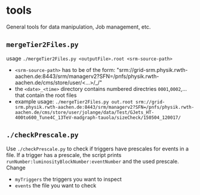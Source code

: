 # tools
General tools for data manipulation, Job management, etc.

## `mergeTier2Files.py` ##
usage `./mergeTier2Files.py <outputFile>.root <srm-source-path>`
- `<srm-source-path>` has to be of the form:
  "srm://grid-srm.physik.rwth-aachen.de:8443/srm/managerv2?SFN=/pnfs/physik.rwth-aachen.de/cms/store/user/<...>/<date>_<time>/"
-  the `<date>_<time>` directory contains numbered directries `0001`,`0002`,... that contain the root files
- example usage:
```./mergeTier2Files.py out.root srm://grid-srm.physik.rwth-aachen.de:8443/srm/managerv2?SFN=/pnfs/physik.rwth-aachen.de/cms/store/user/jolange/data/Test/GJets_HT-400to600_Tune4C_13TeV-madgraph-tauola/sizeCheck/150504_120017/```

## `./checkPrescale.py` ##
Use `./checkPrescale.py` to check if triggers have prescales for events in a file.
If a trigger has a prescale, the script prints `runNumber:luminosityBlockNumber:eventNumber` and the used prescale.
Change
- `myTriggers` the triggers you want to inspect
- `events` the file you want to check

